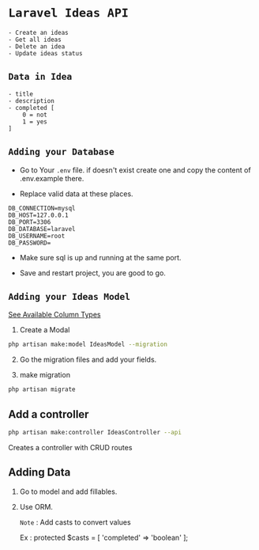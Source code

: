 # `Laravel Ideas API`

    - Create an ideas
    - Get all ideas
    - Delete an idea
    - Update ideas status

## `Data in Idea`

    - title
    - description
    - completed [
        0 = not
        1 = yes
    ]

## `Adding your Database`

- Go to Your `.env` file. if doesn't exist create one and copy the content of .env.example there.

- Replace valid data at these places.

```
DB_CONNECTION=mysql
DB_HOST=127.0.0.1
DB_PORT=3306
DB_DATABASE=laravel
DB_USERNAME=root
DB_PASSWORD=
```

- Make sure sql is up and running at the same port.

- Save and restart project, you are good to go.

## `Adding your Ideas Model`

[See Available Column Types](https://laravel.com/docs/8.x/migrations#available-column-types)

1. Create a Modal

```bash
php artisan make:model IdeasModel --migration
```

2. Go the migration files and add your fields.

3. make migration

```bash
php artisan migrate
```

## Add a controller

```bash
php artisan make:controller IdeasController --api
```

Creates a controller with CRUD routes

## Adding Data

1. Go to model and add fillables.
2. Use ORM.


    `Note` :  Add casts to convert values 
    
    Ex :  protected $casts = [ 'completed' => 'boolean' ];